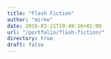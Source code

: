 ```yaml
---
title: "Flash Fiction"
author: "mirko"
date: 2018-03-21T19:49:16+01:00
url: "/portfolio/flash-fiction/"
directory: true
draft: false
---
```

